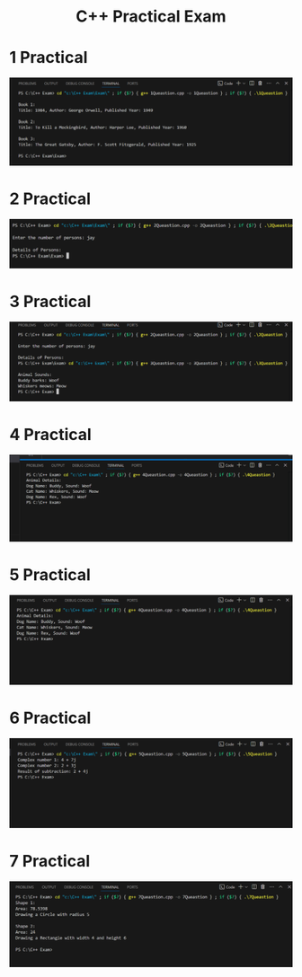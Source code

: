 <h1 align="center"> C++ Practical Exam</h1>
<h1> 1 Practical </h1>

![1 Practical Image](./Screenshort/1st%20answer.png)

<h1> 2 Practical </h1>

![2 Practical Image](./Screenshort/2nd%20answer.png)

<h1> 3 Practical </h1>

![3 Practical Image](./Screenshort/3rd%20answer.png)

<h1> 4 Practical </h1>

![4 Practical Image](./Screenshort/4th%20answer.png)

<h1> 5 Practical </h1>

![5 Practical Image](./Screenshort/5th%20answer.png)

<h1> 6 Practical </h1>

![6 Practical Image](./Screenshort/6th%20answer.png)

<h1> 7 Practical </h1>

![7 Practical Image](./Screenshort/7th%20answer.png)